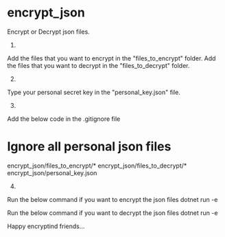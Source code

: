 # encrypt_json
Encrypt or Decrypt json files.

1.
Add the files that you want to encrypt in the "files_to_encrypt" folder.
Add the files that you want to decrypt in the "files_to_decrypt" folder.

2.
Type your personal secret key in the "personal_key.json" file.

3.
Add the below code in the .gitignore file

# Ignore all personal json files
encrypt_json/files_to_encrypt/*
encrypt_json/files_to_decrypt/*
encrypt_json/personal_key.json

4.
Run the below command if you want to encrypt the json files
dotnet run -e

Run the below command if you want to decrypt the json files
dotnet run -e


Happy encryptind friends...